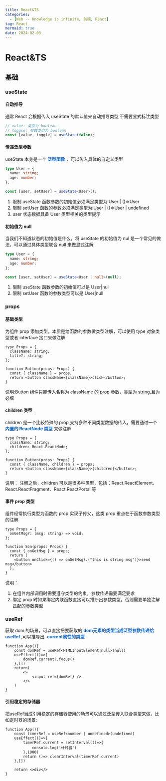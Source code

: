 ```yaml
---
title: React&TS
categories:
  - [Web -- Knowledge is infinite, 前端, React]
tag: React
mermaid: true
date: 2024-02-03
---
```


# React&TS

## 基础

### useState

#### 自动推导

通常 React 会根据传入 useState 的默认值来自动推导类型,不需要显式标注类型

```typescript
// value: 类型为 boolean
// toggle: 参数类型为 boolean
const [value, toggle] = useState(false);
```

#### 传递泛型参数

useState 本身是一个 **<font color="#1565c0">泛型函数</font>** ，可以传入具体的自定义类型

```ts
type User = {
  name: string;
  age: number;
};

const [user, setUser] = useState<User>();
```

1. 限制 useState 函数参数的初始值必须满足类型为:User | ()=>User
2. 限制 setUser 函数的参数必须满足类型为:User | ()=>User | undefined
3. user 状态数据具备 User 类型相关的类型提示

#### 初始值为 null

当我们不知道状态的初始值是什么，将 useState 的初始值为 nul 是一个常见的做法，可以通过具体类型联合 null 来做显式注解

```ts
type User = {
  name: string;
  age: number;
};

const [user, setUser] = useState<User | null>(null);
```

1. 限制 useState 函数参数的初始值可以是 User|nul
2. 限制 setUser 函数的参数类型可以是 User|null

### props

#### 基础类型

为组件 prop 添加类型，本质是给函数的参数做类型注解，可以使用 type 对象类型或者 interface 接口来做注解

```tsx
type Props = {
  className: string;
  title?: string;
};

function Button(props: Props) {
  const { className } = props;
  return <button className={className}>click</button>;
}
```

说明:Button 组件只能传入名称为 className 的 prop 参数，类型为 string,且为必填

#### children 类型

children 是一个比较特殊的 prop,支持多种不同类型数据的传入，需要通过一个 **<font color="#1565c0">内置的 ReactNode 类型</font>** 来做注解

```tsx
type Props = {
  className: string;
  children: React.ReactNode;
};

function Button(props: Props) {
  const { className, children } = props;
  return <button className={className}>{children}</button>;
}
```

说明： 注解之后，children 可以是很多种类型，包括：React.ReactElement、React.ReactFragment、React.ReactPortal 等

#### 事件 prop 类型

组件经常执行类型为函数的 prop 实现子传父，这类 prop 重点在于函数参数类型的注解

```tsx
type Props = {
  onGetMsg?: (msg: string) => void;
};

function Son(props: Props) {
  const { onGetMsg } = props;
  return (
    <button onClick={() => onGetMsg?.("this is string msg")}>send msg</button>
  );
}
```

说明：
1. 在组件内部调用时需要遵守类型的约束，参数传递需要满足要求
2. 绑定 prop 时如果绑定内联函数直接可以推断出参数类型，否则需要单独注解匹配的参数类型

### useRef

获取 dom 的场景，可以直接把要获取的 **<font color="#1565c0">dom元素的类型当成泛型参数传递给useRef</font>** ,可以推导出 **<font color="#1565c0">.current属性的类型</font>**

```tsx
function App(){
    const domRef = useRef<HTMLInputElement|null>(null)
    useEffect(()=>{
        domRef.current?.focus()
    },[])
    return(
        <>
            <input ref={domRef} />
        </>
    )
}
```
#### 引用稳定的存储器

把useRef当成引用稳定的存储器使用的场景可以通过泛型传入联合类型来做，比如定时器的场景:

```tsx
function App(){
    const timerRef = useRef<number | undefined>(undefined)
    useEffect(()=>{
        timerRef.current = setInterval(()=>{
            console.log('计时器')
        },1000)
        return ()=> clearInterval(timerRef.current)
    },[])

    return <>div</>
}
```

**<font color="#1565c0"></font>**
